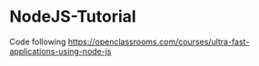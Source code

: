 # NodeJS-Tutorial
Code following https://openclassrooms.com/courses/ultra-fast-applications-using-node-js
